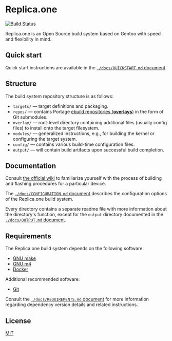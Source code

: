 Replica.one
===========
[![Build Status](https://drone.sartura.hr/api/badges/jela1337/replica/status.svg?ref=refs/heads/master)](https://drone.sartura.hr/jela1337/replica)

Replica.one is an Open Source build system based on Gentoo with speed and flexibility in mind.

## Quick start

Quick start instructions are available in the [`./docs/QUICKSTART.md` document](./docs/QUICKSTART.md).

## Structure

The build system repository structure is as follows:

* `targets/` — target definitions and packaging.
* `repos/` — contains Portage [ebuild repositories (**overlays**)](https://wiki.gentoo.org/wiki/Ebuild_repository) in the form of Git submodules.
* `overlay/` — root-level directory containing additional files (usually config files) to install onto the target filesystem.
* `modules/` — generalized instructions, e.g., for building the kernel or configuring the target system.
* `config/` — contains various build-time configuration files.
* `output/` — will contain build artifacts upon successful build completion.

## Documentation

Consult [the official wiki](https://github.com/sartura/replica/wiki) to familiarize yourself with the process of building and flashing procedures for a particular device.

The [`./docs/CONFIGURATION.md` document](./docs/CONFIGURATION.md) describes the configuration options of the Replica.one build system.

Every directory contains a separate readme file with more information about the directory's function, except for the `output` directory documented in the [`./docs/OUTPUT.md` document](./docs/OUTPUT.md).

## Requirements

The Replica.one build system depends on the following software:

* [GNU make](https://www.gnu.org/software/make/)
* [GNU m4](https://www.gnu.org/software/m4/)
* [Docker](https://docs.docker.com/get-docker/)

Additional recommended software:

* [Git](https://git-scm.com/)

Consult the [`./docs/REQUIREMENTS.md` document](./docs/REQUIREMENTS.md) for more information regarding dependency version details and related instructions.

## License

[MIT](LICENSE)

